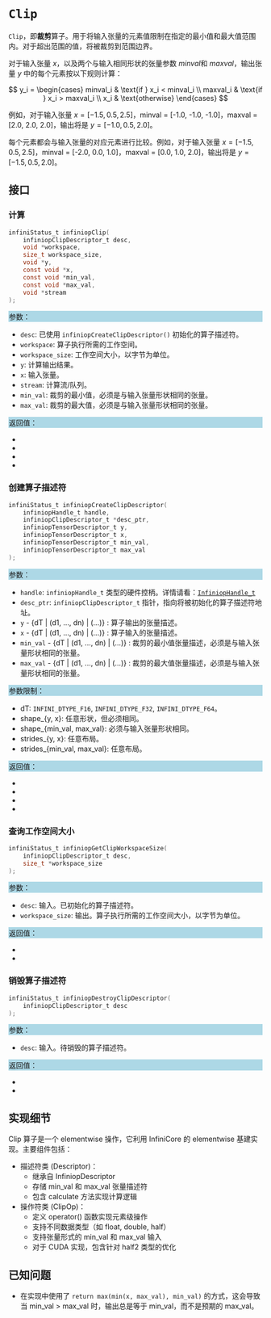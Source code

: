 # `Clip`

`Clip`，即**裁剪**算子。用于将输入张量的元素值限制在指定的最小值和最大值范围内。对于超出范围的值，将被裁剪到范围边界。

对于输入张量 $x$，以及两个与输入相同形状的张量参数 $minval$和 $maxval$，输出张量 $y$ 中的每个元素按以下规则计算：

$$
y_i = \begin{cases}
minval_i & \text{if } x_i < minval_i \\
maxval_i & \text{if } x_i > maxval_i \\
x_i & \text{otherwise}
\end{cases}
$$

例如，对于输入张量 $x = [-1.5, 0.5, 2.5]$，minval = [-1.0, -1.0, -1.0]，maxval = [2.0, 2.0, 2.0]，输出将是 $y = [-1.0, 0.5, 2.0]$。

每个元素都会与输入张量的对应元素进行比较。例如，对于输入张量 $x = [-1.5, 0.5, 2.5]$，minval = [-2.0, 0.0, 1.0]，maxval = [0.0, 1.0, 2.0]，输出将是 $y = [-1.5, 0.5, 2.0]$。

## 接口

### 计算

```c
infiniStatus_t infiniopClip(
    infiniopClipDescriptor_t desc,
    void *workspace,
    size_t workspace_size,
    void *y,
    const void *x,
    const void *min_val,
    const void *max_val,
    void *stream
);
```

<div style="background-color: lightblue; padding: 1px;"> 参数： </div>

- `desc`:
  已使用 `infiniopCreateClipDescriptor()` 初始化的算子描述符。
- `workspace`:
  算子执行所需的工作空间。
- `workspace_size`:
  工作空间大小，以字节为单位。
- `y`:
  计算输出结果。
- `x`:
  输入张量。
- `stream`:
  计算流/队列。
- `min_val`:
  裁剪的最小值，必须是与输入张量形状相同的张量。
- `max_val`:
  裁剪的最大值，必须是与输入张量形状相同的张量。

<div style="background-color: lightblue; padding: 1px;"> 返回值： </div>

- [`INFINI_STATUS_SUCCESS`]: 成功执行计算。
- [`INFINI_STATUS_BAD_TENSOR_DTYPE`]: 当数据类型不是F16、F32或F64时。
- [`INFINI_STATUS_INSUFFICIENT_WORKSPACE`]: 当工作空间大小不足时（CUDA实现）。
- [`INFINI_STATUS_DEVICE_TYPE_NOT_SUPPORTED`]: 当设备类型不受支持时。


### 创建算子描述符

```c
infiniStatus_t infiniopCreateClipDescriptor(
    infiniopHandle_t handle,
    infiniopClipDescriptor_t *desc_ptr,
    infiniopTensorDescriptor_t y,
    infiniopTensorDescriptor_t x,
    infiniopTensorDescriptor_t min_val,
    infiniopTensorDescriptor_t max_val
);
```

<div style="background-color: lightblue; padding: 1px;"> 参数：</div>

- `handle`:
  `infiniopHandle_t` 类型的硬件控柄。详情请看：[`InfiniopHandle_t`]
- `desc_ptr`:
  `infiniopClipDescriptor_t` 指针，指向将被初始化的算子描述符地址。
- `y` - {dT | (d1, ..., dn) | (...)} :
  算子输出的张量描述。
- `x` - {dT | (d1, ..., dn) | (...)} :
  算子输入的张量描述。
- `min_val` - {dT | (d1, ..., dn) | (...)} :
  裁剪的最小值张量描述，必须是与输入张量形状相同的张量。
- `max_val` - {dT | (d1, ..., dn) | (...)} :
  裁剪的最大值张量描述，必须是与输入张量形状相同的张量。


<div style="background-color: lightblue; padding: 1px;"> 参数限制：</div>

- dT: `INFINI_DTYPE_F16`, `INFINI_DTYPE_F32`, `INFINI_DTYPE_F64`。
- shape_{y, x}: 任意形状，但必须相同。
- shape_{min_val, max_val}: 必须与输入张量形状相同。
- strides_{y, x}: 任意布局。
- strides_{min_val, max_val}: 任意布局。

<div style="background-color: lightblue; padding: 1px;"> 返回值：</div>

- [`INFINI_STATUS_SUCCESS`]: 成功创建描述符。
- [`INFINI_STATUS_BAD_TENSOR_DTYPE`]: 当数据类型不是F16、F32或F64时。
- [`INFINI_STATUS_BAD_TENSOR_SHAPE`]: 当输入和输出张量形状不匹配时。
- [`INFINI_STATUS_DEVICE_TYPE_NOT_SUPPORTED`]: 当设备类型不受支持时。



### 查询工作空间大小

```c
infiniStatus_t infiniopGetClipWorkspaceSize(
    infiniopClipDescriptor_t desc,
    size_t *workspace_size
);
```

<div style="background-color: lightblue; padding: 1px;"> 参数： </div>

- `desc`:
  输入。已初始化的算子描述符。
- `workspace_size`:
  输出。算子执行所需的工作空间大小，以字节为单位。

<div style="background-color: lightblue; padding: 1px;"> 返回值： </div>

- [`INFINI_STATUS_SUCCESS`]: 成功获取工作空间大小。
- [`INFINI_STATUS_DEVICE_TYPE_NOT_SUPPORTED`]: 当设备类型不受支持时。

### 销毁算子描述符

```c
infiniStatus_t infiniopDestroyClipDescriptor(
    infiniopClipDescriptor_t desc
);
```

<div style="background-color: lightblue; padding: 1px;"> 参数： </div>

- `desc`:
  输入。待销毁的算子描述符。

<div style="background-color: lightblue; padding: 1px;"> 返回值： </div>

- [`INFINI_STATUS_SUCCESS`]: 成功销毁描述符。
- [`INFINI_STATUS_DEVICE_TYPE_NOT_SUPPORTED`]: 当设备类型不受支持时。

## 实现细节

Clip 算子是一个 elementwise 操作，它利用 InfiniCore 的 elementwise 基建实现。主要组件包括：

- 描述符类 (Descriptor)：
  - 继承自 InfiniopDescriptor
  - 存储 min_val 和 max_val 张量描述符
  - 包含 calculate 方法实现计算逻辑
- 操作符类 (ClipOp)：
  - 定义 operator() 函数实现元素级操作
  - 支持不同数据类型（如 float, double, half）
  - 支持张量形式的 min_val 和 max_val 输入
  - 对于 CUDA 实现，包含针对 half2 类型的优化

## 已知问题


- 在实现中使用了 `return max(min(x, max_val), min_val)` 的方式，这会导致当 min_val > max_val 时，输出总是等于 min_val，而不是预期的 max_val。

<!-- 链接 -->
[`InfiniopHandle_t`]: /infiniop/handle/README.md
[`INFINI_STATUS_SUCCESS`]: /common/status/README.md#INFINI_STATUS_SUCCESS
[`INFINI_STATUS_BAD_PARAM`]: /common/status/README.md#INFINI_STATUS_BAD_PARAM
[`INFINI_STATUS_BAD_TENSOR_SHAPE`]: /common/status/README.md#INFINI_STATUS_BAD_TENSOR_SHAPE
[`INFINI_STATUS_BAD_TENSOR_DTYPE`]: /common/status/README.md#INFINI_STATUS_BAD_TENSOR_DTYPE
[`INFINI_STATUS_BAD_TENSOR_STRIDES`]: /common/status/README.md#INFINI_STATUS_BAD_TENSOR_STRIDES
[`INFINI_STATUS_DEVICE_TYPE_NOT_SUPPORTED`]: /common/status/README.md#INFINI_STATUS_DEVICE_TYPE_NOT_SUPPORTED
[`INFINI_STATUS_INTERNAL_ERROR`]: /common/status/README.md#INFINI_STATUS_INTERNAL_ERROR
[`INFINI_STATUS_INSUFFICIENT_WORKSPACE`]: /common/status/README.md#INFINI_STATUS_INSUFFICIENT_WORKSPACE